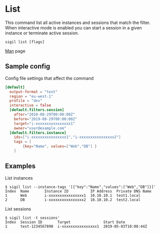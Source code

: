 # List

This command list all active instances and sessions that match the filter.
When interactive mode is enabled you can start a session in a given instance or terminate active session.

```console
sigil list [flags]
```

[Man](../man/sigil_list.md) page

## Sample config

Config file settings that affect the command

```toml
[default]
  output-format = "text"
  region = "eu-west-1"
  profile = "dev"
  interactive = false
  [default.filters.session]
    after="2018-08-29T00:00:00Z"
    before="2019-08-29T00:00:00Z"
    target="i-xxxxxxxxxxxxxxxx1"
    owner="user@example.com"
  [default.filters.instance]
    ids=["i-xxxxxxxxxxxxxxxx1","i-xxxxxxxxxxxxxxxx2"]
    tags = [
        {key="Name", values=["Web","DB"] }
    ]
```

## Examples

List instances

```console
$ sigil list --instance-tags '[{"key":"Name","values":["Web","DB"]}]'
Index  Name       Instance ID          IP Address  Private DNS Name
1      Web        i-xxxxxxxxxxxxxxxx1  10.10.10.1  test1.local
2      DB         i-xxxxxxxxxxxxxxxx2  10.10.10.2  test2.local
```

List sessions

```console
$ sigil list -t sessions'
Index  Session ID       Target               Start Date
1      test-1234567890  i-xxxxxxxxxxxxxxxx1  2019-05-03T10:08:44Z
```
